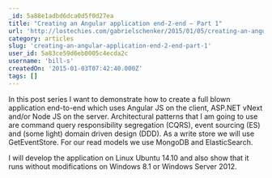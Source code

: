 ```yaml
---
_id: 5a88e1adbd6dca0d5f0d27ea
title: "Creating an Angular application end-2-end – Part 1"
url: 'http://lostechies.com/gabrielschenker/2015/01/05/creating-an-angular-application-end-2-end-part-1/'
category: articles
slug: 'creating-an-angular-application-end-2-end-part-1'
user_id: 5a83ce59d6eb0005c4ecda2c
username: 'bill-s'
createdOn: '2015-01-03T07:42:40.000Z'
tags: []
---
```


In this post series I want to demonstrate how to create a full blown application end-to-end which uses Angular JS on the client, ASP.NET vNext and/or Node JS on the server. Architectural patterns that I am going to use are command query responsibility segregation (CQRS), event sourcing (ES) and (some light) domain driven design (DDD). As a write store we will use GetEventStore. For our read models we use MongoDB and ElasticSearch.

I will develop the application on Linux Ubuntu 14.10 and also show that it runs without modifications on Windows 8.1 or Windows Server 2012.
